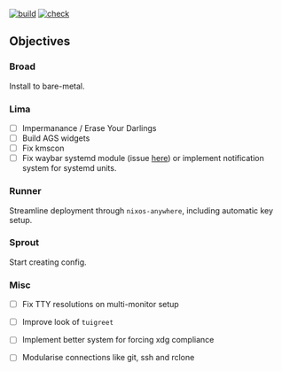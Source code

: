 [![build](https://img.shields.io/endpoint.svg?url=https%3A%2F%2Fgarnix.io%2Fapi%2Fbadges%2FElliottSullingeFarrall%2Fdotfiles%3Fbranch%3Dmain)](https://garnix.io/repo/ElliottSullingeFarrall/dotfiles) [![check](https://github.com/ElliottSullingeFarrall/dotfiles/actions/workflows/check.yaml/badge.svg)](https://github.com/ElliottSullingeFarrall/dotfiles)

## Objectives

### Broad

Install to bare-metal.

### Lima

- [ ] Impermanance / Erase Your Darlings
- [ ] Build AGS widgets
- [ ] Fix kmscon
- [ ] Fix waybar systemd module (issue [here](https://github.com/Alexays/Waybar/issues/3444)) or implement notification system for systemd units.

### Runner

Streamline deployment through `nixos-anywhere`, including automatic key setup.

### Sprout

Start creating config.

### Misc

- [ ] Fix TTY resolutions on multi-monitor setup
- [ ] Improve look of `tuigreet`
- [ ] Implement better system for forcing xdg compliance
- [ ] Modularise connections like git, ssh and rclone


